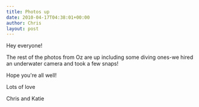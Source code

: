 ```yaml
---
title: Photos up
date: 2010-04-17T04:38:01+00:00
author: Chris
layout: post
---
```

Hey everyone!

The rest of the photos from Oz are up including some diving ones-we hired an underwater camera and took a few snaps!

Hope you're all well!

Lots of love

Chris and Katie